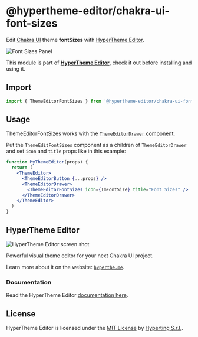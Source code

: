 # @hypertheme-editor/chakra-ui-font-sizes

Edit [Chakra UI](https://chakra-ui.com/) theme **fontSizes** with [HyperTheme Editor](#hypertheme-editor).

![Font Sizes Panel](https://hyperthe.me/images/documentation/font-sizes-screen.png)

This module is part of **[HyperTheme Editor](#hypertheme-editor)**, check it out before installing and using it.

## Import

```jsx
import { ThemeEditorFontSizes } from '@hypertheme-editor/chakra-ui-font-sizes'
```

## Usage

ThemeEditorFontSizes works with the [`ThemeEditorDrawer` component](https://hyperthe.me/documentation/components/ThemeEditorDrawer).

Put the `ThemeEditFontSizes` component as a children of `ThemeEditorDrawer` and set `icon` and `title` props like in this example:

```jsx live=true
function MyThemeEditor(props) {
  return (
    <ThemeEditor>
      <ThemeEditorButton {...props} />
      <ThemeEditorDrawer>
        <ThemeEditorFontSizes icon={ImFontSize} title="Font Sizes" />
      </ThemeEditorDrawer>
    </ThemeEditor>
  )
}
```

## HyperTheme Editor

![HyperTheme Editor screen shot](https://www.hyperthe.me/images/social-banner.jpg)

Powerful visual theme editor for your next Chakra UI project.

Learn more about it on the website: [`hyperthe.me`](https://hyperthe.me).

### Documentation

Read the HyperTheme Editor [documentation here](https://hyperthe.me/documentation).

## License

HyperTheme Editor is licensed under the [MIT License](https://github.com/Hyperting/hypertheme-editor/blob/main/LICENSE) by [Hyperting S.r.l.](https://hyperting.com).
